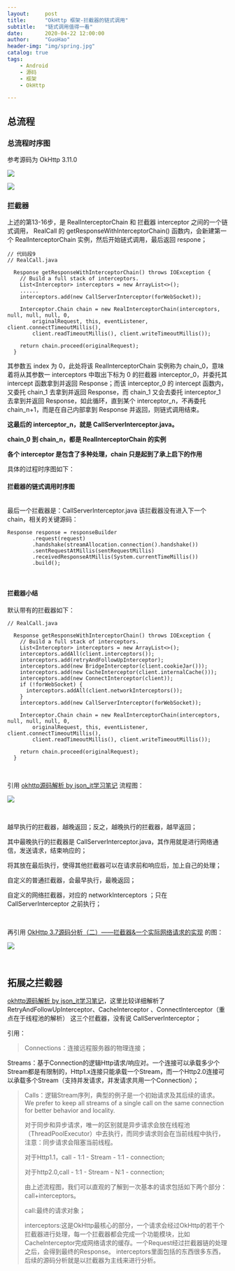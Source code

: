 ```yaml
---
layout:     post  
title:      "OkHttp 框架-拦截器的链式调用"  
subtitle:   "链式调用值得一看"  
date:       2020-04-22 12:00:00  
author:     "GuoHao"  
header-img: "img/spring.jpg"  
catalog: true  
tags:  
    - Android  
    - 源码  
    - 框架  
    - OkHttp

---
```


## 总流程

### 总流程时序图

参考源码为 OkHttp 3.11.0

![](/img/okhttp整体流程图1.png)

![](/img/okhttp整体流程图2.png)

### 拦截器

上述的第13-16步，是 RealInterceptorChain 和 拦截器 interceptor 之间的一个链式调用，
RealCall 的 getResponseWithInterceptorChain() 函数内，会新建第一个 RealInterceptorChain 实例，然后开始链式调用，最后返回 respone；

```
// 代码段9
// RealCall.java

  Response getResponseWithInterceptorChain() throws IOException {
    // Build a full stack of interceptors.
    List<Interceptor> interceptors = new ArrayList<>();
    ......
    interceptors.add(new CallServerInterceptor(forWebSocket));

    Interceptor.Chain chain = new RealInterceptorChain(interceptors, null, null, null, 0,
        originalRequest, this, eventListener, client.connectTimeoutMillis(),
        client.readTimeoutMillis(), client.writeTimeoutMillis());

    return chain.proceed(originalRequest);
  }
```

其参数五 index 为 0，此处将该 RealInterceptorChain 实例称为 chain_0，意味着将从其参数一 interceptors 中取出下标为 0 的拦截器 interceptor_0，并委托其 intercept 函数拿到并返回 Response；而该 interceptor_0 的 intercept 函数内，又委托 chain_1 去拿到并返回 Response，而 chain_1 又会去委托 interceptor_1 去拿到并返回 Response，如此循环，直到某个 interceptor_n，不再委托 chain_n+1，而是在自己内部拿到 Response 并返回，则链式调用结束。

**这最后的 interceptor_n，就是 CallServerInterceptor.java。**

**chain_0 到 chain_n，都是 RealInterceptorChain 的实例**

**各个 interceptor 是包含了多种处理，chain 只是起到了承上启下的作用**

具体的过程时序图如下：

#### 拦截器的链式调用时序图


<br>
最后一个拦截器是：CallServerInterceptor.java
该拦截器没有进入下一个 chain，相关的关键源码：

```
Response response = responseBuilder
        .request(request)
        .handshake(streamAllocation.connection().handshake())
        .sentRequestAtMillis(sentRequestMillis)
        .receivedResponseAtMillis(System.currentTimeMillis())
        .build();
```

<br>

#### 拦截器小结

默认带有的拦截器如下：

```
// RealCall.java

  Response getResponseWithInterceptorChain() throws IOException {
    // Build a full stack of interceptors.
    List<Interceptor> interceptors = new ArrayList<>();
    interceptors.addAll(client.interceptors());
    interceptors.add(retryAndFollowUpInterceptor);
    interceptors.add(new BridgeInterceptor(client.cookieJar()));
    interceptors.add(new CacheInterceptor(client.internalCache()));
    interceptors.add(new ConnectInterceptor(client));
    if (!forWebSocket) {
      interceptors.addAll(client.networkInterceptors());
    }
    interceptors.add(new CallServerInterceptor(forWebSocket));

    Interceptor.Chain chain = new RealInterceptorChain(interceptors, null, null, null, 0,
        originalRequest, this, eventListener, client.connectTimeoutMillis(),
        client.readTimeoutMillis(), client.writeTimeoutMillis());

    return chain.proceed(originalRequest);
  }
```

<br>

引用 [okhttp源码解析 by json_it学习笔记](https://blog.csdn.net/json_it/article/details/78404010) 流程图：

![](https://img-blog.csdn.net/20171101104904486?watermark/2/text/aHR0cDovL2Jsb2cuY3Nkbi5uZXQvanNvbl9pdA==/font/5a6L5L2T/fontsize/400/fill/I0JBQkFCMA==/dissolve/70/gravity/Center)

<br>

越早执行的拦截器，越晚返回；反之，越晚执行的拦截器，越早返回；

其中最晚执行的拦截器是 CallServerInterceptor.java，其作用就是进行网络通信，发送请求，结束响应的；

将其放在最后执行，使得其他拦截器可以在请求前和响应后，加上自己的处理；

自定义的普通拦截器，会最早执行，最晚返回；

自定义的网络拦截器，对应的 networkInterceptors ；只在 CallServerInterceptor 之前执行；

<br>

再引用 [OkHttp 3.7源码分析（二）——拦截器&一个实际网络请求的实现](https://yq.aliyun.com/articles/78104?spm=a2c4e.11153940.0.0.38455d13pDmpUz) 的图：

![](http://ata2-img.cn-hangzhou.img-pub.aliyun-inc.com/e67029972070a7dd84206023b179dbd1.png)

<br>

## 拓展之拦截器

[okhttp源码解析 by json_it学习笔记](https://blog.csdn.net/json_it/article/details/78404010)，这里比较详细解析了 RetryAndFollowUpInterceptor、CacheInterceptor 、ConnectInterceptor（重点在于线程池的解析） 这三个拦截器，没有说 CallServerInterceptor；

引用：

> Connections：连接远程服务器的物理连接；
> 
Streams：基于Connection的逻辑Http请求/响应对。一个连接可以承载多少个Stream都是有限制的，Http1.x连接只能承载一个Stream，而一个Http2.0连接可以承载多个Stream（支持并发请求，并发请求共用一个Connection）；

> Calls：逻辑Stream序列，典型的例子是一个初始请求及其后续的请求。We prefer to keep all streams of a single call on the same  connection for better behavior and locality.
> 
> 对于同步和异步请求，唯一的区别就是异步请求会放在线程池（ThreadPoolExecutor）中去执行，而同步请求则会在当前线程中执行，注意：同步请求会阻塞当前线程。
> 
> 对于Http1.1，call - 1:1 - Stream - 1:1 - connection;
> 
> 对于http2.0,call - 1:1 - Stream - N:1 - connection;
> 
> 由上述流程图，我们可以直观的了解到一次基本的请求包括如下两个部分：call+interceptors。
> 
> call:最终的请求对象；
> 
> interceptors:这是OkHttp最核心的部分，一个请求会经过OkHttp的若干个拦截器进行处理，每一个拦截器都会完成一个功能模块，比如CacheInterceptor完成网络请求的缓存。一个Request经过拦截器链的处理之后，会得到最终的Response。
> interceptors里面包括的东西很多东西，后续的源码分析就是以拦截器为主线来进行分析。

